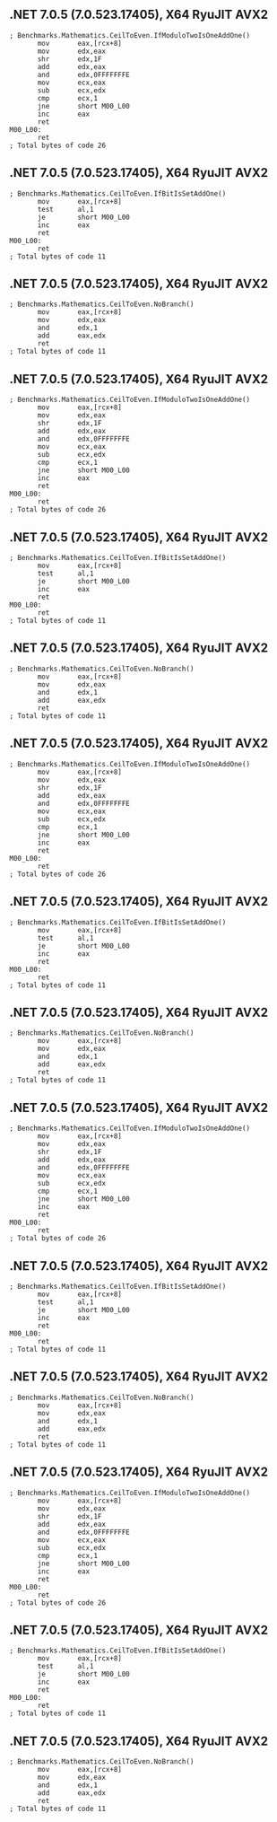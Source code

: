 ## .NET 7.0.5 (7.0.523.17405), X64 RyuJIT AVX2
```assembly
; Benchmarks.Mathematics.CeilToEven.IfModuloTwoIsOneAddOne()
       mov       eax,[rcx+8]
       mov       edx,eax
       shr       edx,1F
       add       edx,eax
       and       edx,0FFFFFFFE
       mov       ecx,eax
       sub       ecx,edx
       cmp       ecx,1
       jne       short M00_L00
       inc       eax
       ret
M00_L00:
       ret
; Total bytes of code 26
```

## .NET 7.0.5 (7.0.523.17405), X64 RyuJIT AVX2
```assembly
; Benchmarks.Mathematics.CeilToEven.IfBitIsSetAddOne()
       mov       eax,[rcx+8]
       test      al,1
       je        short M00_L00
       inc       eax
       ret
M00_L00:
       ret
; Total bytes of code 11
```

## .NET 7.0.5 (7.0.523.17405), X64 RyuJIT AVX2
```assembly
; Benchmarks.Mathematics.CeilToEven.NoBranch()
       mov       eax,[rcx+8]
       mov       edx,eax
       and       edx,1
       add       eax,edx
       ret
; Total bytes of code 11
```

## .NET 7.0.5 (7.0.523.17405), X64 RyuJIT AVX2
```assembly
; Benchmarks.Mathematics.CeilToEven.IfModuloTwoIsOneAddOne()
       mov       eax,[rcx+8]
       mov       edx,eax
       shr       edx,1F
       add       edx,eax
       and       edx,0FFFFFFFE
       mov       ecx,eax
       sub       ecx,edx
       cmp       ecx,1
       jne       short M00_L00
       inc       eax
       ret
M00_L00:
       ret
; Total bytes of code 26
```

## .NET 7.0.5 (7.0.523.17405), X64 RyuJIT AVX2
```assembly
; Benchmarks.Mathematics.CeilToEven.IfBitIsSetAddOne()
       mov       eax,[rcx+8]
       test      al,1
       je        short M00_L00
       inc       eax
       ret
M00_L00:
       ret
; Total bytes of code 11
```

## .NET 7.0.5 (7.0.523.17405), X64 RyuJIT AVX2
```assembly
; Benchmarks.Mathematics.CeilToEven.NoBranch()
       mov       eax,[rcx+8]
       mov       edx,eax
       and       edx,1
       add       eax,edx
       ret
; Total bytes of code 11
```

## .NET 7.0.5 (7.0.523.17405), X64 RyuJIT AVX2
```assembly
; Benchmarks.Mathematics.CeilToEven.IfModuloTwoIsOneAddOne()
       mov       eax,[rcx+8]
       mov       edx,eax
       shr       edx,1F
       add       edx,eax
       and       edx,0FFFFFFFE
       mov       ecx,eax
       sub       ecx,edx
       cmp       ecx,1
       jne       short M00_L00
       inc       eax
       ret
M00_L00:
       ret
; Total bytes of code 26
```

## .NET 7.0.5 (7.0.523.17405), X64 RyuJIT AVX2
```assembly
; Benchmarks.Mathematics.CeilToEven.IfBitIsSetAddOne()
       mov       eax,[rcx+8]
       test      al,1
       je        short M00_L00
       inc       eax
       ret
M00_L00:
       ret
; Total bytes of code 11
```

## .NET 7.0.5 (7.0.523.17405), X64 RyuJIT AVX2
```assembly
; Benchmarks.Mathematics.CeilToEven.NoBranch()
       mov       eax,[rcx+8]
       mov       edx,eax
       and       edx,1
       add       eax,edx
       ret
; Total bytes of code 11
```

## .NET 7.0.5 (7.0.523.17405), X64 RyuJIT AVX2
```assembly
; Benchmarks.Mathematics.CeilToEven.IfModuloTwoIsOneAddOne()
       mov       eax,[rcx+8]
       mov       edx,eax
       shr       edx,1F
       add       edx,eax
       and       edx,0FFFFFFFE
       mov       ecx,eax
       sub       ecx,edx
       cmp       ecx,1
       jne       short M00_L00
       inc       eax
       ret
M00_L00:
       ret
; Total bytes of code 26
```

## .NET 7.0.5 (7.0.523.17405), X64 RyuJIT AVX2
```assembly
; Benchmarks.Mathematics.CeilToEven.IfBitIsSetAddOne()
       mov       eax,[rcx+8]
       test      al,1
       je        short M00_L00
       inc       eax
       ret
M00_L00:
       ret
; Total bytes of code 11
```

## .NET 7.0.5 (7.0.523.17405), X64 RyuJIT AVX2
```assembly
; Benchmarks.Mathematics.CeilToEven.NoBranch()
       mov       eax,[rcx+8]
       mov       edx,eax
       and       edx,1
       add       eax,edx
       ret
; Total bytes of code 11
```

## .NET 7.0.5 (7.0.523.17405), X64 RyuJIT AVX2
```assembly
; Benchmarks.Mathematics.CeilToEven.IfModuloTwoIsOneAddOne()
       mov       eax,[rcx+8]
       mov       edx,eax
       shr       edx,1F
       add       edx,eax
       and       edx,0FFFFFFFE
       mov       ecx,eax
       sub       ecx,edx
       cmp       ecx,1
       jne       short M00_L00
       inc       eax
       ret
M00_L00:
       ret
; Total bytes of code 26
```

## .NET 7.0.5 (7.0.523.17405), X64 RyuJIT AVX2
```assembly
; Benchmarks.Mathematics.CeilToEven.IfBitIsSetAddOne()
       mov       eax,[rcx+8]
       test      al,1
       je        short M00_L00
       inc       eax
       ret
M00_L00:
       ret
; Total bytes of code 11
```

## .NET 7.0.5 (7.0.523.17405), X64 RyuJIT AVX2
```assembly
; Benchmarks.Mathematics.CeilToEven.NoBranch()
       mov       eax,[rcx+8]
       mov       edx,eax
       and       edx,1
       add       eax,edx
       ret
; Total bytes of code 11
```

